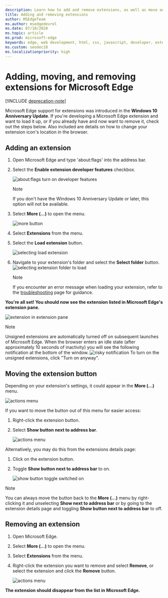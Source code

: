 ```yaml
---
description: Learn how to add and remove extensions, as well as move an extension’s button next to the address bar.
title: Adding and removing extensions
author: MSEdgeTeam
ms.author: msedgedevrel
ms.date: 07/10/2020
ms.topic: article
ms.prod: microsoft-edge
keywords: edge, web development, html, css, javascript, developer, extension
ms.custom: seodec18
ms.localizationpriority: high
---
```


# Adding, moving, and removing extensions for Microsoft Edge  

[!INCLUDE [deprecation-note](../includes/deprecation-note.md)]  

Microsoft Edge support for extensions was introduced in the **Windows 10 Anniversary Update**. If you're developing a Microsoft Edge extension and want to load it up, or if you already have and now want to remove it, check out the steps below.
Also included are details on how to change your extension icon's location in the browser.

## Adding an extension

1. Open Microsoft Edge and type 'about:flags' into the address bar.

2. Select the **Enable extension developer features** checkbox.

   ![about:flags turn on developer features](./../media/sideload-aboutflags.png)
   > [!NOTE]
   > If you don't have the Windows 10 Anniversary Update or later, this option will not be available.

3. Select **More (...)** to open the menu.

   ![more button](./../media/morebutton.png)  

4. Select **Extensions** from the menu.

5. Select the **Load extension** button.

   ![selecting load extension](./../media/sideload-load-extension.png)

6. Navigate to your extension's folder and select the  **Select folder** button.
   ![selecting extension folder to load](./../media/sideload-select-extension.png)
   > [!NOTE]
   > If you encounter an error message when loading your extension, refer to the [troubleshooting](./../troubleshooting.md) page for guidance.


**You're all set! You should now see the extension listed in Microsoft Edge's extension pane.**

![extension in extension pane](./../media/sideload-extension-installed.png)

> [!NOTE]
> Unsigned extensions are automatically turned off on subsequent launches of Microsoft Edge. When the browser enters an idle state (after approximately 10 seconds of inactivity) you will see the following notification at the bottom of the window. ![risky notification](./../media/riskynotification.png) To turn on the unsigned extensions, click "Turn on anyway".



## Moving the extension button
Depending on your extension's settings, it could appear in the **More (...)** menu.

   ![actions menu](./../media/browseraction.png)  


If you want to move the button out of this menu for easier access:

1. Right-click the extension button.

2. Select **Show button next to address bar**.

   ![actions menu](./../media/browseraction_contextmenu.png)  

Alternatively, you may do this from the extensions details page:

1. Click on the extension button.
2. Toggle **Show button next to address bar** to on.

   ![show button toggle switched on](./../media/show-button-toggle.png)

> [!NOTE]
> You can always move the button back to the **More (...)** menu by right-clicking it and unselecting **Show next to address bar** or by going to the extension details page and toggling **Show button next to address bar** to off.


## Removing an extension

1. Open Microsoft Edge.

2. Select **More (...)** to open the menu.

3. Select **Extensions** from the menu.

4. Right-click the extension you want to remove and select **Remove**, or select the extension and click the **Remove** button.

   ![actions menu](./../media/remove.png)  

**The extension should disappear from the list in Microsoft Edge.**
